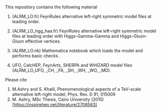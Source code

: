 This repository contains the following material

1. (ALRM_LO.fr) FeynRules alternative left-right symmetric model files at leading order.

2. (ALRM_LO_hgg_haa.fr) FeynRules alternative left-right symmetric model files at leading order with Higgs-Gamma-Gamma and Higgs-Gluon-Gluon effective vertices.

3. (ALRM_LO.nb) Mathematica notebook which loads the model and performs basic checks .

4. UFO, CalcHEP, FeynArts, SHERPA and WHIZARD model files (ALRM_LO_UFO, _CH, _FA, _SH, _WH, _WO, _MD).

Please cite
1. M.Ashry and S. Khalil, Phenomenological aspects of a TeV-scale alternative left-right model, Phys. Rev. D 91, 015009
2. M. Ashry, MSc Thesis, Cairo University (2015) [https://inspirehep.net/literature/2708563]
